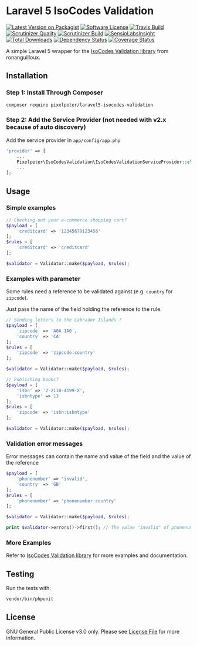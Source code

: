 # Laravel 5 IsoCodes Validation

[![Latest Version on Packagist](https://img.shields.io/packagist/v/pixelpeter/laravel5-isocodes-validation.svg?style=flat-square)](https://packagist.org/packages/pixelpeter/laravel5-isocodes-validation)
[![Software License](https://img.shields.io/badge/license-GPL-brightgreen.svg?style=flat-square)](LICENSE.md)
[![Travis Build](https://img.shields.io/travis/pixelpeter/laravel5-isocodes-validation/master.svg?style=flat-square)](https://travis-ci.org/pixelpeter/laravel5-isocodes-validation)
[![Scrutinizer Quality](https://img.shields.io/scrutinizer/g/pixelpeter/laravel5-isocodes-validation.svg?style=flat-square)](https://scrutinizer-ci.com/g/pixelpeter/laravel5-isocodes-validation)
[![Scrutinizer Build](https://img.shields.io/scrutinizer/build/g/pixelpeter/laravel5-isocodes-validation.svg?style=flat-square)](https://scrutinizer-ci.com/g/pixelpeter/laravel5-isocodes-validation)
[![SensioLabsInsight](https://img.shields.io/sensiolabs/i/32635b20-a120-46de-a1af-4ce876bdcfbe.svg?style=flat-square)](https://insight.sensiolabs.com/projects/32635b20-a120-46de-a1af-4ce876bdcfbe)
[![Total Downloads](https://img.shields.io/packagist/dt/pixelpeter/laravel5-isocodes-validation.svg?style=flat-square)](https://packagist.org/packages/pixelpeter/laravel5-isocodes-validation)
[![Dependency Status](https://beta.gemnasium.com/badges/github.com/pixelpeter/laravel5-genderize-api-client.svg)](https://beta.gemnasium.com/projects/github.com/pixelpeter/laravel5-genderize-api-client)
[![Coverage Status](https://coveralls.io/repos/github/pixelpeter/laravel5-isocodes-validation/badge.svg?branch=master)](https://coveralls.io/github/pixelpeter/laravel5-isocodes-validation?branch=master)

A simple Laravel 5 wrapper for the [IsoCodes Validation library](https://github.com/ronanguilloux/IsoCodes) from ronanguilloux.

## Installation

### Step 1: Install Through Composer
``` bash
composer require pixelpeter/laravel5-isocodes-validation
```

### Step 2: Add the Service Provider (not needed with v2.x because of auto discovery)
Add the service provider in `app/config/app.php`
```php
'provider' => [
    ...
    Pixelpeter\IsoCodesValidation\IsoCodesValidationServiceProvider::class,
    ...
];
```

## Usage

### Simple examples

```php
// Checking out your e-commerce shopping cart?
$payload = [
    'creditcard' => '12345679123456'
];
$rules = [
    'creditcard' => 'creditcard'
];

$validator = Validator::make($payload, $rules);
```

### Examples with parameter
Some rules need a reference to be validated against (e.g. `country` for `zipcode`).

Just pass the name of the field holding the reference to the rule.

```php
// Sending letters to the Labrador Islands ?
$payload = [
    'zipcode' => 'A0A 1A0',
    'country' => 'CA'
];
$rules = [
    'zipcode' => 'zipcode:country'
];

$validator = Validator::make($payload, $rules);

// Publishing books?
$payload = [
    'isbn' => '2-2110-4199-X',
    'isbntype' => 13
];
$rules = [
    'zipcode' => 'isbn:isbntype'
];

$validator = Validator::make($payload, $rules);
```

### Validation error messages
Error messages can contain the name and value of the field and the value of the reference
```php
$payload = [
    'phonenumber' => 'invalid',
    'country' => 'GB'
];
$rules = [
    'phonenumber' => 'phonenumber:country'
];

$validator = Validator::make($payload, $rules);

print $validator->errors()->first(); // The value "invalid" of phonenumber is not valid for "GB".
```

### More Examples
Refer to [IsoCodes Validation library](https://github.com/ronanguilloux/IsoCodes) for more examples and documentation.

## Testing
Run the tests with:
```bash
vendor/bin/phpunit
```

## License

GNU General Public License v3.0 only. Please see [License File](LICENSE.md) for more information.
